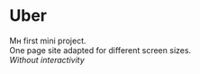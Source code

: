 # Uber
Мн first mini project.<br>
One page site adapted for different screen sizes.<br>
<i>Without interactivity</i>
